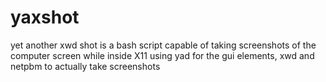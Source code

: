 # yaxshot
yet another xwd shot is a bash script capable of taking screenshots of the computer screen while inside X11 using yad for the gui elements, xwd and netpbm to actually take screenshots
